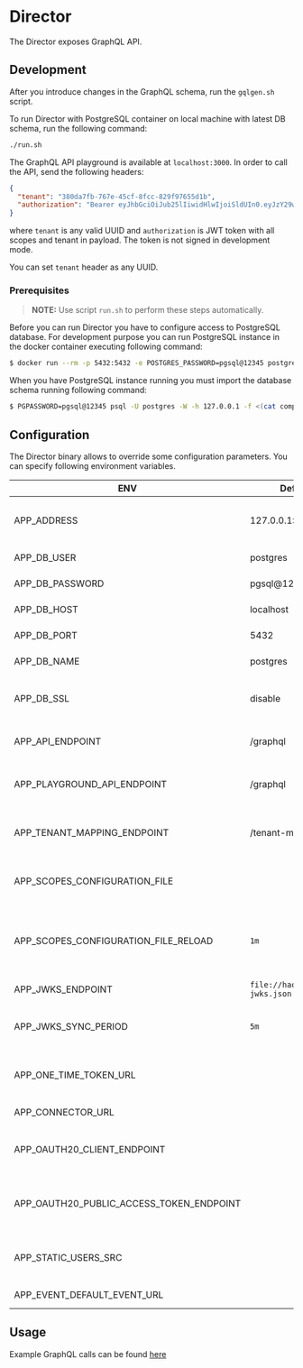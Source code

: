 # Director

The Director exposes GraphQL API.

## Development

After you introduce changes in the GraphQL schema, run the `gqlgen.sh` script.

To run Director with PostgreSQL container on local machine with latest DB schema, run the following command:

```bash
./run.sh
```

The GraphQL API playground is available at `localhost:3000`. In order to call the API, send the following headers:

```json
{
  "tenant": "380da7fb-767e-45cf-8fcc-829f97655d1b",
  "authorization": "Bearer eyJhbGciOiJub25lIiwidHlwIjoiSldUIn0.eyJzY29wZXMiOiJhcHBsaWNhdGlvbjpyZWFkIGhlYWx0aF9jaGVja3M6cmVhZCBhcHBsaWNhdGlvbjp3cml0ZSBydW50aW1lOndyaXRlIGxhYmVsX2RlZmluaXRpb246d3JpdGUgbGFiZWxfZGVmaW5pdGlvbjpyZWFkIHJ1bnRpbWU6cmVhZCIsInRlbmFudCI6ImI4MmVhN2NkLTc0NjYtNGFkZS1iNmU5LTIwZmI3N2EwOGNlNiJ9."
}
```

where `tenant` is any valid UUID and `authorization` is JWT token with all scopes and tenant in payload. The token is not signed in development mode.

You can set `tenant` header as any UUID.

### Prerequisites

> **NOTE:** Use script `run.sh` to perform these steps automatically.

Before you can run Director you have to configure access to PostgreSQL database. For development purpose you can run PostgreSQL instance in the docker container executing following command:

```bash
$ docker run --rm -p 5432:5432 -e POSTGRES_PASSWORD=pgsql@12345 postgres
```

When you have PostgreSQL instance running you must import the database schema running following command:

```bash
$ PGPASSWORD=pgsql@12345 psql -U postgres -W -h 127.0.0.1 -f <(cat components/schema-migrator/migrations/*.up.sql)
```

## Configuration

The Director binary allows to override some configuration parameters. You can specify following environment variables.

| ENV                                      | Default                         | Description                                               |
| ---------------------------------------- | ------------------------------- | --------------------------------------------------------- |
| APP_ADDRESS                              | 127.0.0.1:3000                  | The address and port for the service to listen on         |
| APP_DB_USER                              | postgres                        | Database username                                         |
| APP_DB_PASSWORD                          | pgsql@12345                     | Database password                                         |
| APP_DB_HOST                              | localhost                       | Database host                                             |
| APP_DB_PORT                              | 5432                            | Database port                                             |
| APP_DB_NAME                              | postgres                        | Database name                                             |
| APP_DB_SSL                               | disable                         | Database SSL mode (disable / enable)                      |
| APP_API_ENDPOINT                         | /graphql                        | The endpoint for GraphQL API                              |
| APP_PLAYGROUND_API_ENDPOINT              | /graphql                        | The endpoint of GraphQL API for the Playground            |
| APP_TENANT_MAPPING_ENDPOINT              | /tenant-mapping                 | The endpoint of Tenant Mapping Service                    |
| APP_SCOPES_CONFIGURATION_FILE            |                                 | The path for scopes configuration file                    |
| APP_SCOPES_CONFIGURATION_FILE_RELOAD     | `1m`                            | The period when the scopes configuration file is reloaded |
| APP_JWKS_ENDPOINT                        | `file://hack/default-jwks.json` | The path for JWKS                                         |
| APP_JWKS_SYNC_PERIOD                     | `5m`                            | The period when the JWKS is synced                        |
| APP_ONE_TIME_TOKEN_URL                   |                                 | The endpoint for fetching one time token                  |
| APP_CONNECTOR_URL                        |                                 | The endpoint of Connector                                 |
| APP_OAUTH20_CLIENT_ENDPOINT              |                                 | The endpoint for managing OAuth 2.0 clients               |
| APP_OAUTH20_PUBLIC_ACCESS_TOKEN_ENDPOINT |                                 | The public endpoint for fetching OAuth 2.0 access token   |
| APP_STATIC_USERS_SRC                     |                                 | The path for static users configuration file              |
| APP_EVENT_DEFAULT_EVENT_URL              |                                 | The default Event URL                                     |

## Usage

Example GraphQL calls can be found [here](examples/README.md)